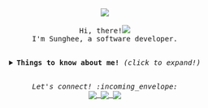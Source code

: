 <samp>
  <div align="center"><img src="https://hits.seeyoufarm.com/api/count/incr/badge.svg?url=https%3A%2F%2Fgithub.com%2FSunghee2"/></div>
  <p align="center">Hi, there!<img src="https://github.com/thomasbnt/thomasbnt/blob/me/hi.gif" width="25px"><br/>I'm Sunghee, a software developer.</p>
<br>
<details align="center">
  <summary> 
    <b> Things to know about me! </b> <i>(click to expand!)</i> 
  </summary>
  <hr/>
  <br/>
  <img align="right" src="https://github-readme-stats.vercel.app/api?username=Sunghee2&show_icons=true">
  <p>
    <b>💼 Currently working as:</b>
    <br/>
    Software Engineer at <b>eBay Korea</b>
    <br/><br/>
    <b>⚡ Languages:</b>
    <br/>  
    <code><img height="20" src="https://raw.githubusercontent.com/github/explore/80688e429a7d4ef2fca1e82350fe8e3517d3494d/topics/javascript/javascript.png"></code>
    <code><img height="20" src="https://raw.githubusercontent.com/github/explore/80688e429a7d4ef2fca1e82350fe8e3517d3494d/topics/react/react.png"></code>
    <code><img height="20" src="https://raw.githubusercontent.com/github/explore/80688e429a7d4ef2fca1e82350fe8e3517d3494d/topics/nodejs/nodejs.png"></code>
    <code><img height="20" src="https://raw.githubusercontent.com/github/explore/80688e429a7d4ef2fca1e82350fe8e3517d3494d/topics/graphql/graphql.png"></code>
    <code><img height="20" src="https://raw.githubusercontent.com/github/explore/80688e429a7d4ef2fca1e82350fe8e3517d3494d/topics/mysql/mysql.png"></code>
    <code><img height="20" src="https://raw.githubusercontent.com/github/explore/80688e429a7d4ef2fca1e82350fe8e3517d3494d/topics/mongodb/mongodb.png"></code>
    <code><img height="20" src="https://raw.githubusercontent.com/github/explore/80688e429a7d4ef2fca1e82350fe8e3517d3494d/topics/python/python.png"></code>
    <br/><br/>
    <b>📖 Currently learning:</b>
    <br/>
    <code><img height="20" src="https://raw.githubusercontent.com/github/explore/80688e429a7d4ef2fca1e82350fe8e3517d3494d/topics/vue/vue.png"></code>
    <code><img height="20" src="https://raw.githubusercontent.com/github/explore/80688e429a7d4ef2fca1e82350fe8e3517d3494d/topics/typescript/typescript.png"></code>
  </p>
<hr/>
</details>
<br>
<p align="center"> 
  <i> Let's connect! :incoming_envelope: </i>
  <br/>
  <a href="mailto:contato.630sunghee@gmail.com">
    <img align="center" src="https://img.shields.io/badge/-Gmail-c14438?style=flat-square&logo=Gmail&logoColor=white&link=mailto:contato.630sunghee@gmail.com" />
  </a>
  <a href="https://www.linkedin.com/in/sunghee-lee-016099170">
    <img align="center" src="https://img.shields.io/badge/-Linkedin-blue?style=flat-square&logo=Linkedin&logoColor=white&link=https://www.linkedin.com/in/sunghee-lee-016099170/" />
  </a>
  <a href="https://github.com/Sunghee2?tab=followers">
    <img align="center" src="https://img.shields.io/github/followers/Sunghee2.svg?style=social&label=Follow&maxAge=2592000" />
  </a>
</p>
</samp>
